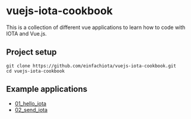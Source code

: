 # vuejs-iota-cookbook

This is a collection of different vue applications to learn how to code with IOTA and Vue.js. 

## Project setup
```
git clone https://github.com/einfachiota/vuejs-iota-cookbook.git
cd vuejs-iota-cookbook
```

## Example applications

- [01_hello_iota](./01_hello_iota)
- [02_send_iota](./02_send_iota)
